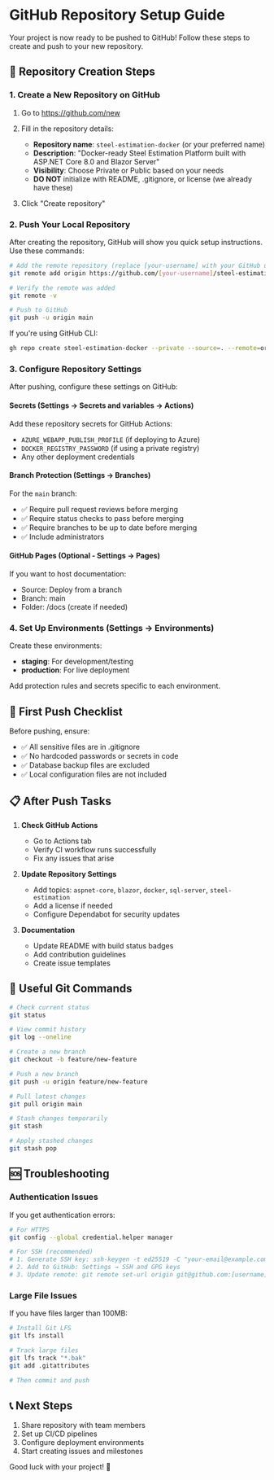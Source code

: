 # GitHub Repository Setup Guide

Your project is now ready to be pushed to GitHub! Follow these steps to create and push to your new repository.

## 📝 Repository Creation Steps

### 1. Create a New Repository on GitHub

1. Go to https://github.com/new
2. Fill in the repository details:
   - **Repository name**: `steel-estimation-docker` (or your preferred name)
   - **Description**: "Docker-ready Steel Estimation Platform built with ASP.NET Core 8.0 and Blazor Server"
   - **Visibility**: Choose Private or Public based on your needs
   - **DO NOT** initialize with README, .gitignore, or license (we already have these)

3. Click "Create repository"

### 2. Push Your Local Repository

After creating the repository, GitHub will show you quick setup instructions. Use these commands:

```bash
# Add the remote repository (replace [your-username] with your GitHub username)
git remote add origin https://github.com/[your-username]/steel-estimation-docker.git

# Verify the remote was added
git remote -v

# Push to GitHub
git push -u origin main
```

If you're using GitHub CLI:
```bash
gh repo create steel-estimation-docker --private --source=. --remote=origin --push
```

### 3. Configure Repository Settings

After pushing, configure these settings on GitHub:

#### Secrets (Settings → Secrets and variables → Actions)
Add these repository secrets for GitHub Actions:
- `AZURE_WEBAPP_PUBLISH_PROFILE` (if deploying to Azure)
- `DOCKER_REGISTRY_PASSWORD` (if using a private registry)
- Any other deployment credentials

#### Branch Protection (Settings → Branches)
For the `main` branch:
- ✅ Require pull request reviews before merging
- ✅ Require status checks to pass before merging
- ✅ Require branches to be up to date before merging
- ✅ Include administrators

#### GitHub Pages (Optional - Settings → Pages)
If you want to host documentation:
- Source: Deploy from a branch
- Branch: main
- Folder: /docs (create if needed)

### 4. Set Up Environments (Settings → Environments)

Create these environments:
- **staging**: For development/testing
- **production**: For live deployment

Add protection rules and secrets specific to each environment.

## 🚀 First Push Checklist

Before pushing, ensure:
- ✅ All sensitive files are in .gitignore
- ✅ No hardcoded passwords or secrets in code
- ✅ Database backup files are excluded
- ✅ Local configuration files are not included

## 📋 After Push Tasks

1. **Check GitHub Actions**
   - Go to Actions tab
   - Verify CI workflow runs successfully
   - Fix any issues that arise

2. **Update Repository Settings**
   - Add topics: `aspnet-core`, `blazor`, `docker`, `sql-server`, `steel-estimation`
   - Add a license if needed
   - Configure Dependabot for security updates

3. **Documentation**
   - Update README with build status badges
   - Add contribution guidelines
   - Create issue templates

## 🔧 Useful Git Commands

```bash
# Check current status
git status

# View commit history
git log --oneline

# Create a new branch
git checkout -b feature/new-feature

# Push a new branch
git push -u origin feature/new-feature

# Pull latest changes
git pull origin main

# Stash changes temporarily
git stash

# Apply stashed changes
git stash pop
```

## 🆘 Troubleshooting

### Authentication Issues
If you get authentication errors:
```bash
# For HTTPS
git config --global credential.helper manager

# For SSH (recommended)
# 1. Generate SSH key: ssh-keygen -t ed25519 -C "your-email@example.com"
# 2. Add to GitHub: Settings → SSH and GPG keys
# 3. Update remote: git remote set-url origin git@github.com:[username]/steel-estimation-docker.git
```

### Large File Issues
If you have files larger than 100MB:
```bash
# Install Git LFS
git lfs install

# Track large files
git lfs track "*.bak"
git add .gitattributes

# Then commit and push
```

## 📞 Next Steps

1. Share repository with team members
2. Set up CI/CD pipelines
3. Configure deployment environments
4. Start creating issues and milestones

Good luck with your project! 🚀